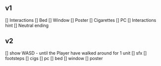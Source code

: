 ## v1
[] Interactions
	[] Bed
	[] Window
	[] Poster
	[] Cigarettes
	[] PC
[] Interactions hint
[] Neutral ending


## v2
[] show WASD - until the Player have walked around for 1 unit 
[] sfx
	[] footsteps
	[] cigs
	[] pc
	[] bed
	[] window
	[] poster
